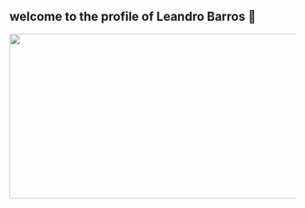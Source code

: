## welcome to the profile of Leandro Barros 👋

<img height="290" width="850" src="https://cdna.artstation.com/p/assets/images/images/018/990/420/original/pixel-jeff-noodles.gif?1561540714">

<!--
**leoBarrosDev/leoBarrosDev** is a ✨ _special_ ✨ repository because its `README.md` (this file) appears on your GitHub profile.

Here are some ideas to get you started:

- 🔭 I’m currently working on ...
- 🌱 I’m currently learning ...
- 👯 I’m looking to collaborate on ...
- 🤔 I’m looking for help with ...
- 💬 Ask me about ...
- 📫 How to reach me: ...
- 😄 Pronouns: ...
- ⚡ Fun fact: ...
-->
